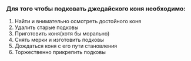 ### Для того чтобы подковать джедайского коня необходимо:
1. Найти и внимательно осмотреть достойного коня
2. Удалить старые подковы
3. Приготовить коня(хотя бы морально)
4. Снять мерки и изготовить подковы
5. Дождаться коня с его пути становления
6. Торжественно прикрепить подковы